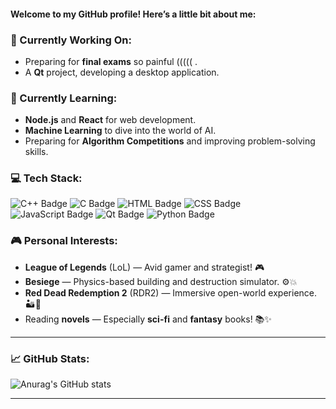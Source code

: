 #### Welcome to my GitHub profile! Here’s a little bit about me:

### 🔭 Currently Working On:
- Preparing for **final exams** so painful ((((( .
- A **Qt** project, developing a desktop application.

### 🌱 Currently Learning:
- **Node.js** and **React** for web development.
- **Machine Learning** to dive into the world of AI.
- Preparing for **Algorithm Competitions** and improving problem-solving skills.

### 💻 Tech Stack:
![C++ Badge](https://img.shields.io/badge/C++-blue?logo=c%2B%2B&logoColor=white)
![C Badge](https://img.shields.io/badge/C-green?logo=c&logoColor=white)
![HTML Badge](https://img.shields.io/badge/HTML-red?logo=html5&logoColor=white)
![CSS Badge](https://img.shields.io/badge/CSS-blue?logo=css3&logoColor=white)
![JavaScript Badge](https://img.shields.io/badge/JavaScript-yellow?logo=javascript&logoColor=white)
![Qt Badge](https://img.shields.io/badge/Qt-darkgreen?logo=qt&logoColor=white)
![Python Badge](https://img.shields.io/badge/Python-blue?logo=python&logoColor=white)

### 🎮 Personal Interests:
- **League of Legends** (LoL) — Avid gamer and strategist! 🎮
- **Besiege** — Physics-based building and destruction simulator. ⚙️💥
- **Red Dead Redemption 2** (RDR2) — Immersive open-world experience. 🏜️🐎
- Reading **novels** — Especially **sci-fi** and **fantasy** books! 📚✨

---

### 📈 GitHub Stats:
![Anurag's GitHub stats](https://github-readme-stats.vercel.app/api?username=blackdover)

---
